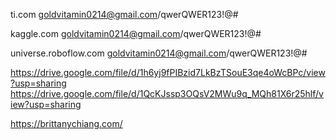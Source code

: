 
ti.com     goldvitamin0214@gmail.com/qwerQWER123!@#


kaggle.com goldvitamin0214@gmail.com/qwerQWER123!@#

universe.roboflow.com goldvitamin0214@gmail.com/qwerQWER123!@#


https://drive.google.com/file/d/1h6yj9fPIBzid7LkBzTSouE3qe4oWcBPc/view?usp=sharing
https://drive.google.com/file/d/1QcKJssp3OQsV2MWu9q_MQh81X6r25hlf/view?usp=sharing

https://brittanychiang.com/
